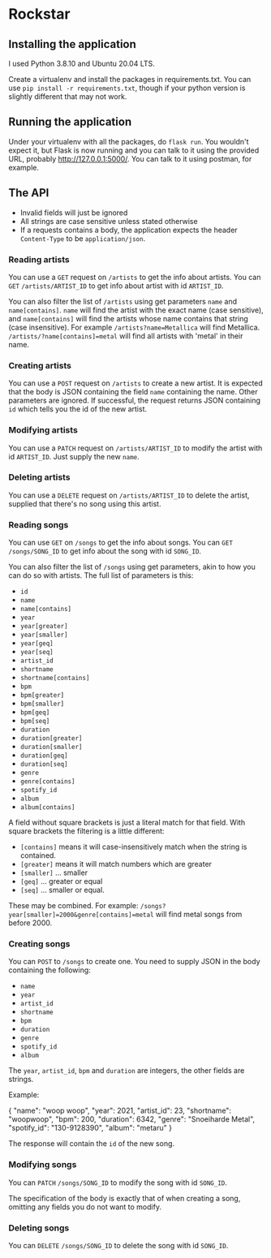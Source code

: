 # Rockstar

## Installing the application
I used Python 3.8.10 and Ubuntu 20.04 LTS.

Create a virtualenv and install the packages in requirements.txt. You can use `pip install -r requirements.txt`, though if your python version is slightly different that may not work.

## Running the application
Under your virtualenv with all the packages, do `flask run`. You wouldn't expect it, but Flask is now running and you can talk to it using the provided URL, probably http://127.0.0.1:5000/. You can talk to it using postman, for example.

## The API

- Invalid fields will just be ignored
- All strings are case sensitive unless stated otherwise
- If a requests contains a body, the application expects the header `Content-Type` to be `application/json`.

### Reading artists
You can use a `GET` request on `/artists` to get the info about artists. You can `GET` `/artists/ARTIST_ID` to get info about artist with id `ARTIST_ID`.

You can also filter the list of `/artists` using get parameters `name` and `name[contains]`. `name` will find the artist with the exact name (case sensitive), and `name[contains]` will find the artists whose name contains that string (case insensitive). For example `/artists?name=Metallica` will find Metallica. `/artists/?name[contains]=metal` will find all artists with 'metal' in their name.

### Creating artists
You can use a `POST` request on `/artists` to create a new artist. It is expected that the body is JSON containing the field `name` containing the name. Other parameters are ignored. If successful, the request returns JSON containing `id` which tells you the id of the new artist.

### Modifying artists
You can use a `PATCH` request on `/artists/ARTIST_ID` to modify the artist with id `ARTIST_ID`. Just supply the new `name`.

### Deleting artists
You can use a `DELETE` request on `/artists/ARTIST_ID` to delete the artist, supplied that there's no song using this artist.

### Reading songs
You can use `GET` on `/songs` to get the info about songs. You can `GET` `/songs/SONG_ID` to get info about the song with id `SONG_ID`.

You can also filter the list of `/songs` using get parameters, akin to how you can do so with artists. The full list of parameters is this:

- `id`
- `name`
- `name[contains]`
- `year`
- `year[greater]`
- `year[smaller]`
- `year[geq]`
- `year[seq]`
- `artist_id`
- `shortname`
- `shortname[contains]`
- `bpm`
- `bpm[greater]`
- `bpm[smaller]`
- `bpm[geq]`
- `bpm[seq]`
- `duration`
- `duration[greater]`
- `duration[smaller]`
- `duration[geq]`
- `duration[seq]`
- `genre`
- `genre[contains]`
- `spotify_id`
- `album`
- `album[contains]`

A field without square brackets is just a literal match for that field. With square brackets the filtering is a little different:

- `[contains]` means it will case-insensitively match when the string is contained.
- `[greater]` means it will match numbers which are greater
- `[smaller]` ... smaller
- `[geq]` ... greater or equal
- `[seq]` ... smaller or equal.

These may be combined. For example: `/songs?year[smaller]=2000&genre[contains]=metal` will find metal songs from before 2000.

### Creating songs
You can `POST` to `/songs` to create one. You need to supply JSON in the body containing the following:

- `name`
- `year`
- `artist_id`
- `shortname`
- `bpm`
- `duration`
- `genre`
- `spotify_id`
- `album`

The `year`, `artist_id`, `bpm` and `duration` are integers, the other fields are strings.

Example:

{
    "name": "woop woop",
    "year": 2021,
    "artist_id": 23,
    "shortname": "woopwoop",
    "bpm": 200,
    "duration": 6342,
    "genre": "Snoeiharde Metal",
    "spotify_id": "130-9128390",
    "album": "metaru"
}

The response will contain the `id` of the new song.

### Modifying songs
You can `PATCH` `/songs/SONG_ID` to modify the song with id `SONG_ID`.

The specification of the body is exactly that of when creating a song, omitting any fields you do not want to modify.

### Deleting songs
You can `DELETE` `/songs/SONG_ID` to delete the song with id `SONG_ID`.